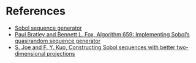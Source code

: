 # References

- [Sobol sequence generator][web]
- [Paul Bratley and Bennett L. Fox, Algorithm 659: Implementing Sobol’s quasirandom sequence generator][imp]
- [S. Joe and F. Y. Kuo, Constructing Sobol sequences with better two-dimensional projections][css]

[web]: https://web.maths.unsw.edu.au/~fkuo/sobol/index.html
[imp]: https://dl.acm.org/doi/10.1145/42288.214372
[css]: https://www.semanticscholar.org/paper/Constructing-Sobol-Sequences-with-Better-Joe-Kuo/e053815647cf7bbc7df4f4fafb1ceed8e1b5008d
